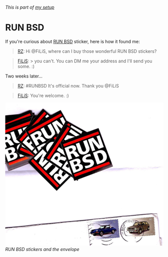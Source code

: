 _This is part of [my setup](/setup.html)_

# RUN BSD

If you're curious about [RUN BSD](http://runbsd.info/) sticker,
here is how it found me:

> [RZ](https://mobile.twitter.com/romanzolotarev/status/925424605367623680
"31 Oct 2017"): Hi @FiLiS, where can I buy those wonderful RUN BSD
stickers?

> [FiLiS](https://mobile.twitter.com/FiLiS/status/925425396941770755
"31 Oct 2017"): > you can't. You can DM me your address and I'll
send you some. :)

Two weeks later...

> [RZ](https://mobile.twitter.com/romanzolotarev/status/931467864896409600
"17 Nov 2017"): #RUNBSD It's official now. Thank you @FiLiS

> [FiLiS](https://mobile.twitter.com/FiLiS/status/931619067185811459
"17 Nov 2017"): You're welcome. :)

![RUN BSD](/runbsd.jpeg)
_RUN BSD stickers and the envelope_
